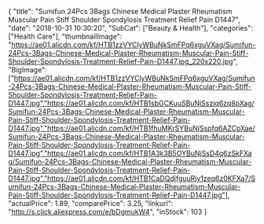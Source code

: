 {
	"title": "Sumifun 24Pcs 3Bags Chinese Medical Plaster Rheumatism Muscular Pain Stiff Shoulder Spondylosis Treatment Relief Pain D1447",
	"date": "2018-10-31 10:30:20",
	"SubCat": ["Beauty & Health"],
	"categories": ["Health Care"],
	"thumbnailImage": "https://ae01.alicdn.com/kf/HTB1zzVYClyWBuNkSmFPq6xguVXag/Sumifun-24Pcs-3Bags-Chinese-Medical-Plaster-Rheumatism-Muscular-Pain-Stiff-Shoulder-Spondylosis-Treatment-Relief-Pain-D1447.jpg_220x220.jpg",
	"BigImage": ["https://ae01.alicdn.com/kf/HTB1zzVYClyWBuNkSmFPq6xguVXag/Sumifun-24Pcs-3Bags-Chinese-Medical-Plaster-Rheumatism-Muscular-Pain-Stiff-Shoulder-Spondylosis-Treatment-Relief-Pain-D1447.jpg","https://ae01.alicdn.com/kf/HTB1sbGCKuuSBuNjSsziq6zq8pXag/Sumifun-24Pcs-3Bags-Chinese-Medical-Plaster-Rheumatism-Muscular-Pain-Stiff-Shoulder-Spondylosis-Treatment-Relief-Pain-D1447.jpg","https://ae01.alicdn.com/kf/HTB1fhuMKrSYBuNjSspfq6AZCpXae/Sumifun-24Pcs-3Bags-Chinese-Medical-Plaster-Rheumatism-Muscular-Pain-Stiff-Shoulder-Spondylosis-Treatment-Relief-Pain-D1447.jpg","https://ae01.alicdn.com/kf/HTB1A3k3B5OYBuNjSsD4q6zSkFXag/Sumifun-24Pcs-3Bags-Chinese-Medical-Plaster-Rheumatism-Muscular-Pain-Stiff-Shoulder-Spondylosis-Treatment-Relief-Pain-D1447.jpg","https://ae01.alicdn.com/kf/HTB1CaDQdjfguuRjy1zeq6z0KFXa7/Sumifun-24Pcs-3Bags-Chinese-Medical-Plaster-Rheumatism-Muscular-Pain-Stiff-Shoulder-Spondylosis-Treatment-Relief-Pain-D1447.jpg"],
	"actualPrice": 1.89,
	"comparePrice": 3.25,
	"linkurl": "http://s.click.aliexpress.com/e/bDgmukW4",
	"inStock": 103
}

